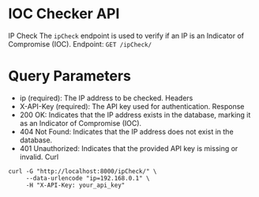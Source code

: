 # IOC Checker API
IP Check
The `ipCheck` endpoint is used to verify if an IP is an Indicator of Compromise (IOC).
Endpoint:
``` GET /ipCheck/ ```
# Query Parameters
- ip (required): The IP address to be checked.
Headers
- X-API-Key (required): The API key used for authentication.
Response
- 200 OK: Indicates that the IP address exists in the database, marking it as an Indicator of Compromise (IOC).
- 404 Not Found: Indicates that the IP address does not exist in the database.
- 401 Unauthorized: Indicates that the provided API key is missing or invalid.
Curl
```
curl -G "http://localhost:8000/ipCheck/" \
     --data-urlencode "ip=192.168.0.1" \
     -H "X-API-Key: your_api_key"
```

